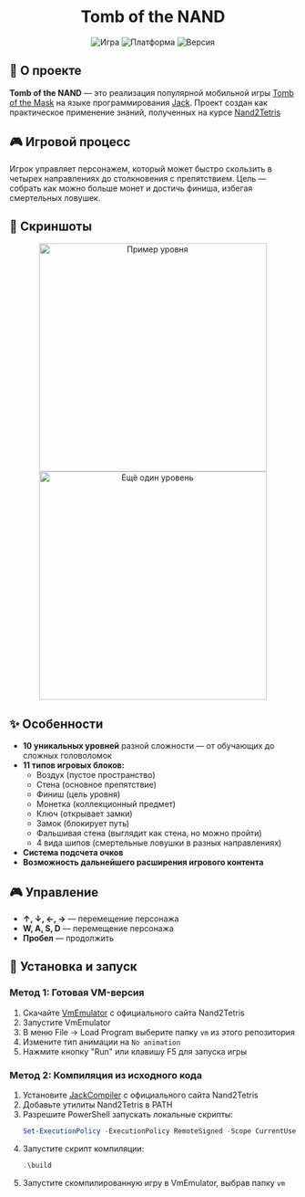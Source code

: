 <div align="center">
  
# Tomb of the NAND

![Игра](https://img.shields.io/badge/Тип-Аркада/Головоломка-orange)
![Платформа](https://img.shields.io/badge/Платформа-Hack-blue)
![Версия](https://img.shields.io/badge/Версия-1.0-green)
</div>

## 📖 О проекте

**Tomb of the NAND** — это реализация популярной мобильной игры [Tomb of the Mask](https://ru.wikipedia.org/wiki/Tomb_of_the_Mask) на языке программирования [Jack](https://www.nand2tetris.org/). Проект создан как практическое применение знаний, полученных на курсе [Nand2Tetris](https://www.nand2tetris.org/)

## 🎮 Игровой процесс
Игрок управляет персонажем, который может быстро скользить в четырех направлениях до столкновения с препятствием. Цель — собрать как можно больше монет и достичь финиша, избегая смертельных ловушек.

## 📸 Скриншоты

<div align="center">
  <img src="https://github.com/user-attachments/assets/c7f4ad98-0dbf-4d76-a410-df0fadb6595f" alt="Пример уровня" width="400"/>
  <img src="https://github.com/user-attachments/assets/a953d894-167f-47f7-9521-03cee274bf7a" alt="Ещё один уровень" width="400"/>
</div>

## ✨ Особенности

- **10 уникальных уровней** разной сложности — от обучающих до сложных головоломок
- **11 типов игровых блоков:**
  - Воздух (пустое пространство)
  - Стена (основное препятствие)
  - Финиш (цель уровня)
  - Монетка (коллекционный предмет)
  - Ключ (открывает замки)
  - Замок (блокирует путь)
  - Фальшивая стена (выглядит как стена, но можно пройти)
  - 4 вида шипов (смертельные ловушки в разных направлениях)
- **Система подсчета очков**
- **Возможность дальнейшего расширения игрового контента** 

## 🎮 Управление
- **↑, ↓, ←, →** — перемещение персонажа
- **W, A, S, D** — перемещение персонажа
- **Пробел** — продолжить

## 🚀 Установка и запуск

### Метод 1: Готовая VM-версия
1. Скачайте [VmEmulator](https://www.nand2tetris.org/software) с официального сайта Nand2Tetris
2. Запустите VmEmulator
3. В меню File → Load Program выберите папку `vm` из этого репозитория
4. Измените тип анимации на `No animation`
5. Нажмите кнопку "Run" или клавишу F5 для запуска игры

### Метод 2: Компиляция из исходного кода
1. Установите [JackCompiler](https://www.nand2tetris.org/software) с официального сайта Nand2Tetris
2. Добавьте утилиты Nand2Tetris в PATH
3. Разрешите PowerShell запускать локальные скрипты:
   ```powershell
   Set-ExecutionPolicy -ExecutionPolicy RemoteSigned -Scope CurrentUser
   ```
4. Запустите скрипт компиляции:
   ```powershell
   .\build
   ```
5. Запустите скомпилированную игру в VmEmulator, выбрав папку `vm`
